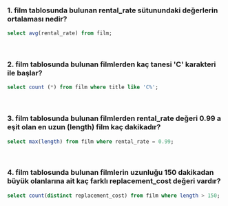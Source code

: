### 1. film tablosunda bulunan rental_rate sütunundaki değerlerin ortalaması nedir?
```sql
select avg(rental_rate) from film;
```
<br>

### 2. film tablosunda bulunan filmlerden kaç tanesi 'C' karakteri ile başlar?
```sql
select count (*) from film where title like 'C%';
```
<br>

### 3. film tablosunda bulunan filmlerden rental_rate değeri 0.99 a eşit olan en uzun (length) film kaç dakikadır?
```sql
select max(length) from film where rental_rate = 0.99;
```
<br>

### 4. film tablosunda bulunan filmlerin uzunluğu 150 dakikadan büyük olanlarına ait kaç farklı replacement_cost değeri vardır?
```sql
select count(distinct replacement_cost) from film where length > 150;
```
